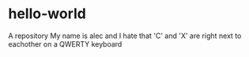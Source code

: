 # hello-world
A repository
My name is alec and I hate that 'C' and 'X' are right next to eachother on a QWERTY keyboard
